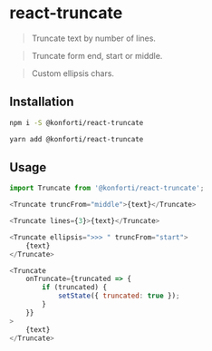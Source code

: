 # react-truncate

> Truncate text by number of lines.

> Truncate form end, start or middle.

> Custom ellipsis chars.

## Installation

```bash
npm i -S @konforti/react-truncate
```

```bash
yarn add @konforti/react-truncate
```

## Usage

```js
import Truncate from '@konforti/react-truncate';
```

```js
<Truncate truncFrom="middle">{text}</Truncate>
```

```js
<Truncate lines={3}>{text}</Truncate>
```

```js
<Truncate ellipsis=">>> " truncFrom="start">
    {text}
</Truncate>
```

```js
<Truncate
    onTruncate={truncated => {
        if (truncated) {
            setState({ truncated: true });
        }
    }}
>
    {text}
</Truncate>
```
